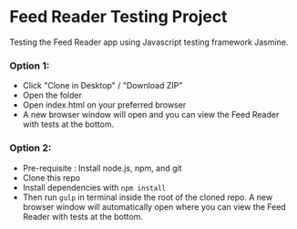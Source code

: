 # Feed Reader Testing Project
Testing the Feed Reader app using Javascript testing framework Jasmine.

### Option 1:
- Click "Clone in Desktop" / "Download ZIP"
- Open the folder
- Open index.html on your preferred browser
- A new browser window will open and you can view the Feed Reader with tests at the bottom. 

### Option 2:
- Pre-requisite : Install node.js, npm, and git
- Clone this repo 
- Install dependencies with ```npm install```
- Then run ```gulp``` in terminal inside the root of the cloned repo. A new browser window will automatically open where you can view the Feed Reader with tests at the bottom. 
